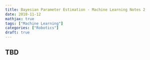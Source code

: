 ```yaml
---
title: Bayesian Parameter Estimation - Machine Learning Notes 2
date: 2018-11-12 
mathjax: true
tags: ["Machine Learning"]
categories: ["Robotics"]
draft: true
---
```

## TBD